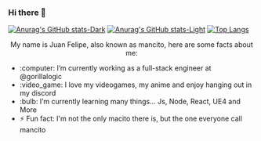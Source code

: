 ### Hi there 👋

<!--
**mancito321/mancito321** is a ✨ _special_ ✨ repository because its `README.md` (this file) appears on your GitHub profile.

My name is Juan Felipe, also known as mancito. 

- :computer: I’m currently working on ...
- 🌱 I’m currently learning ...
- 👯 I’m looking to collaborate on ...
- 🤔 I’m looking for help with ...
- 💬 Ask me about ...
- 📫 How to reach me: ...
- 😄 Pronouns: ...
- ⚡ Fun fact: ...
-->


[![Anurag's GitHub stats-Dark](https://github-readme-stats.vercel.app/api?username=mancito321&show_icons=true&theme=dark#gh-dark-mode-only)](https://github.com/anuraghazra/github-readme-stats#gh-dark-mode-only)
[![Anurag's GitHub stats-Light](https://github-readme-stats.vercel.app/api?username=mancito321&show_icons=true&theme=default#gh-light-mode-only)](https://github.com/anuraghazra/github-readme-stats#gh-light-mode-only)
[![Top Langs](https://github-readme-stats.vercel.app/api/top-langs/?username=anuraghazra&layout=compact)](https://github.com/anuraghazra/github-readme-stats)
<p align="center">My name is Juan Felipe, also known as mancito, here are some facts about me:</p>
<ul> 
  <li>:computer: I’m currently working as a full-stack engineer at @gorillalogic  </li>
  <li>:video_game:  I love my videogames, my anime and enjoy hanging out in my discord</li>
  <li>:bulb: I’m currently learning many things... Js, Node, React, UE4 and More </li>
  <li>⚡ Fun fact: I'm not the only macito there is, but the one everyone call mancito</li>
</ul>
